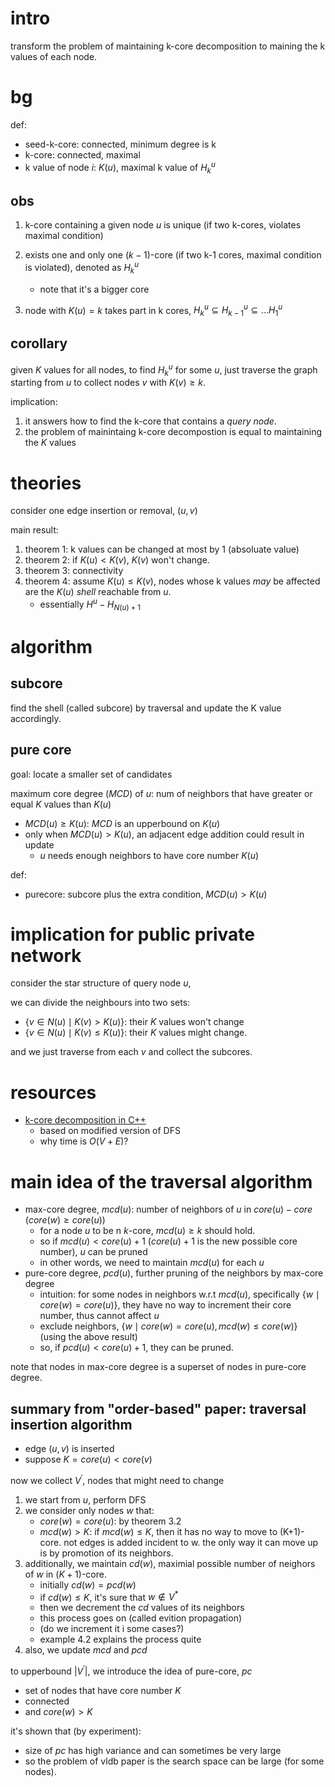 
# intro

transform the problem of maintaining k-core decomposition to maining the k values of each node. 

# bg

def:

- seed-k-core: connected, minimum degree is k
- k-core: connected, maximal
- k value of node $`i`$: $`K(u)`$, maximal  k value of $`H_k^u`$

## obs

1. k-core containing a given node $`u`$ is unique (if two k-cores, violates maximal condition)

2. exists one and only one $`(k-1)`$-core (if two k-1 cores, maximal condition is violated), denoted as $`H_k^u`$
   - note that it's a bigger core

3. node with $`K(u)=k`$ takes part in k cores, $`H_k^u \subseteq H_{k-1}^u \subseteq \ldots H_1^u`$

## corollary

given $`K`$ values for all nodes, to find $`H_k^u`$ for some $`u`$, just traverse the graph starting from $`u`$ to collect nodes $`v`$ with $`K(v) \ge k`$. 

implication:

1. it answers how to find the k-core that contains a *query node*. 
2. the problem of mainintaing k-core decompostion is equal to maintaining the $`K`$ values

# theories

consider one edge insertion or removal, $`(u, v)`$

main result:

1. theorem 1: k values can be changed at most by 1 (absoluate value)
2. theorem 2: if $`K(u)<K(v)`$, $`K(v)`$ won't change. 
3. theorem 3: connectivity
4. theorem 4: assume $`K(u) \le K(v)`$, nodes whose k values *may* be affected are the $`K(u)`$ *shell* reachable from $`u`$. 
   - essentially $`H^u - H_{N(u)+1}`$

# algorithm

## subcore

find the shell (called subcore) by traversal and update the K value accordingly. 

## pure core

goal: locate a smaller set of candidates

maximum core degree ($`MCD`$) of $`u`$: num of neighbors that have greater or equal $`K`$ values than $`K(u)`$

- $`MCD(u) \ge K(u)`$: $`MCD`$ is an upperbound on $`K(u)`$
- only when $`MCD(u)>K(u)`$, an adjacent edge addition could result in update
  - $`u`$ needs enough neighbors to have core number $`K(u)`$

def:

- purecore: subcore plus the extra condition, $`MCD(u)>K(u)`$

# implication for public private network

consider the star structure of query node $`u`$, 

we can divide the neighbours into two sets:

- $`\{v \in N(u) \mid K(v) > K(u)\}`$: their $`K`$ values won't change 
- $`\{v \in N(u) \mid K(v) \le K(u) \}`$: their $`K`$ values might change. 

and we just traverse from each $`v`$ and collect the subcores. 


# resources

- [k-core decomposition in C++](http://www.geeksforgeeks.org/find-k-cores-graph/)
  - based on modified version of DFS
  - why time is $`O(V+E)`$?


# main idea of the traversal algorithm


- max-core degree, $`mcd(u)`$: number of neighbors of $`u`$ in $`core(u)-core`$ ($`core(w) \ge core(u)`$)
  - for a node $`u`$ to be n $`k`$-core, $`mcd(u) \ge k`$ should hold.
  - so if $`mcd(u) < core(u)+1`$ ($`core(u)+1`$ is the new possible core number), $`u`$ can be pruned
  - in other words, we need to maintain $`mcd(u)`$ for each $`u`$
- pure-core degree, $`pcd(u)`$, further pruning of the neighbors by max-core degree
  - intuition: for some nodes in neighbors  w.r.t $`mcd(u)`$, specifically $`\{w \mid core(w)=core(u) \}`$, they have no way to increment their core number, thus cannot affect $`u`$
  - exclude neighbors, $`\{w \mid core(w)=core(u), mcd(w) \le core(w)\}`$ (using the above result)
  - so, if $`pcd(u)<core(u)+1`$, they can be pruned. 
  
note that nodes in max-core degree is a superset of nodes in pure-core degree. 


## summary from "order-based" paper: traversal insertion algorithm

- edge $`(u, v)`$ is inserted
- suppose $`K=core(u)<core(v)`$

now we collect $`V^{'}`$, nodes that might need to change

1. we start from $`u`$, perform DFS 
1. we consider only nodes $`w`$ that:
   - $`core(w)=core(u)`$: by theorem 3.2
   - $`mcd(w) > K`$: if $`mcd(w) \le K`$, then it has no way to move to (K+1)-core. not edges is added incident to w. the only way it can move up is by promotion of its neighbors. 
1. additionally, we maintain $`cd(w)`$, maximial possible number of neighors of $`w`$ in $`(K+1)`$-core. 
   - initially $`cd(w)=pcd(w)`$
   - if $`cd(w) \le K`$, it's sure that $`w \not\in V^{*}`$
   - then we decrement the $`cd`$ values of its neighbors
   - this process goes on (called evition propagation)
   - (do we increment it i some cases?)
   - example 4.2 explains the process quite 
1. also, we update $`mcd`$ and $`pcd`$

to upperbound $`|V^{'}|`$, we introduce the idea of pure-core, $`pc`$ 

- set of nodes that have core number $`K`$
- connected
- and $`core(w)>K`$

it's shown that (by experiment):

- size of $`pc`$ has high variance and can sometimes be very large
- so the problem of vldb paper is the search space can be large (for some nodes). 


